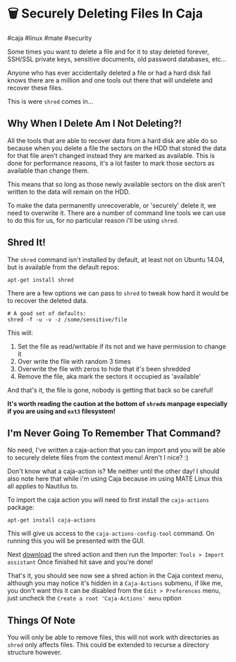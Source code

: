 # 🗑️ Securely Deleting Files In Caja

#caja
#linux
#mate
#security

Some times you want to delete a file and for it to stay deleted forever, SSH/SSL private keys, sensitive documents, old 
password databases, etc...

Anyone who has ever accidentally deleted a file or had a hard disk fail knows there are a million and one tools out 
there that will undelete and recover these files.

This is were `shred` comes in...

## Why When I Delete Am I Not Deleting?!

All the tools that are able to recover data from a hard disk are able do so because when you delete a file the sectors 
on the HDD that stored the data for that file aren't changed instead they are marked as available. This is done for 
performance reasons, it's a lot faster to mark those sectors as available than change them.

This means that so long as those newly available sectors on the disk aren't written to the data will remain on the HDD.

To make the data permanently unrecoverable, or 'securely' delete it, we need to overwrite it. There are a number of 
command line tools we can use to do this for us, for no particular reason i'll be using `shred`.

## Shred It!

The `shred` command isn't installed by default, at least not on Ubuntu 14.04, but is available from the default repos:

```shell
apt-get install shred
```

There are a few options we can pass to `shred` to tweak how hard it would be to recover the deleted data.

```
# A good set of defaults:
shred -f -u -v -z /some/sensitive/file
```

This will:

1. Set the file as read/writable if its not and we have permission to change it
2. Over write the file with random 3 times
3. Overwrite the file with zeros to hide that it's been shredded
4. Remove the file, aka mark the sectors it occupied as 'available'

And that's it, the file is gone, nobody is getting that back so be careful!

**It's worth reading the caution at the bottom of `shred`s manpage especially if you are using and `ext3` filesystem!**

## I'm Never Going To Remember That Command?

No need, I've written a caja-action that you can import and you will be able to securely delete files from the context 
menu! Aren't I nice? :)

Don't know what a caja-action is? Me neither until the other day! I should also note here that while i'm using Caja 
because im using MATE Linux this all applies to Nautilus to.

To import the caja action you will need to first install the `caja-actions` package:

```shell
apt-get install caja-actions
```

This will give us access to the `caja-actions-config-tool` command. On running this you will be presented with the GUI.

Next [download](/documents/2015/12/20/42581e60-0ce7-4ab4-ba1d-e0b4e743c9c2.desktop) the shred action and then run the Importer: `Tools > Import assistant` Once finished hit save and 
you're done!

That's it, you should see now see a shred action in the Caja context menu, although you may notice it's hidden in 
a `Caja-Actions` submenu, if like me, you don't want this it can be disabled from the `Edit > Preferences` menu, just 
uncheck the `Create a root 'Caja-Actions' menu` option

## Things Of Note

You will only be able to remove files, this will not work with directories as `shred` only affects files. This could be 
extended to recurse a directory structure however.
